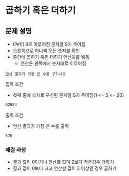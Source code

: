 # 곱하기 혹은 더하기

## 문제 설명

* 0부터 9로 이루어진 문자열 S가 주어짐
* 오른쪽으로 하나씩 모든 숫자를 확인
* 중간에 곱하기 혹은 더하기 연산자를 넣음
  * 연산은 왼쪽에서 순서대로 이루어짐

`연산 결과가 가장 큰 수를 구하시오`

입력 조건

* 첫째 줄에 숫자로 구성된 문자열 S가 주어짐(1 <= S <= 20)

```txt
02984
```

출력 조건

* 연산 결과가 가장 큰 수를 출력

```txt
576
```

### 해결 과정

* 결과 값이 0이거나 연산할 값이 2보다 작은경우 더하기
* 결과 값이 0보다 크고 연산할 값이 2 이상인 경우 곱하기
